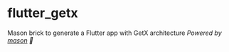 # flutter_getx

Mason brick to generate a Flutter app with GetX architecture
_Powered by [mason][1] 🧱_

[1]: https://github.com/felangel/mason
